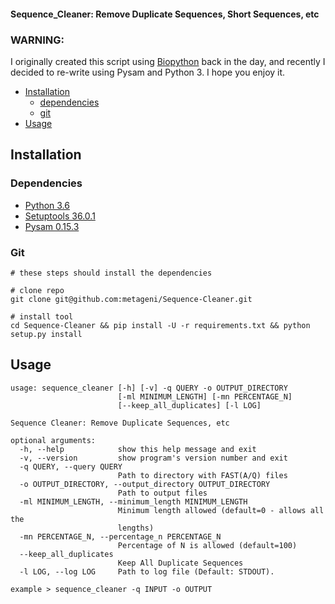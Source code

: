 #### Sequence_Cleaner: Remove Duplicate Sequences, Short Sequences, etc
### WARNING: 
I originally created this script using [Biopython](https://biopython.org/wiki/Sequence_Cleaner) back in the day, and 
recently I decided to re-write using Pysam and Python 3. I hope you enjoy it.

* [Installation](#installation)
  * [dependencies](#dependencies)
  * [git](#git)
* [Usage](#usage)

## Installation
### Dependencies
  - [Python 3.6](http://www.python.org/download)
  - [Setuptools 36.0.1](https://setuptools.readthedocs.io/en/latest/)
  - [Pysam 0.15.3](https://pypi.org/project/pysam/)

### Git

	# these steps should install the dependencies

	# clone repo
	git clone git@github.com:metageni/Sequence-Cleaner.git

	# install tool
	cd Sequence-Cleaner && pip install -U -r requirements.txt && python setup.py install

## Usage
    usage: sequence_cleaner [-h] [-v] -q QUERY -o OUTPUT_DIRECTORY
                            [-ml MINIMUM_LENGTH] [-mn PERCENTAGE_N]
                            [--keep_all_duplicates] [-l LOG]
    
    Sequence Cleaner: Remove Duplicate Sequences, etc
    
    optional arguments:
      -h, --help            show this help message and exit
      -v, --version         show program's version number and exit
      -q QUERY, --query QUERY
                            Path to directory with FAST(A/Q) files
      -o OUTPUT_DIRECTORY, --output_directory OUTPUT_DIRECTORY
                            Path to output files
      -ml MINIMUM_LENGTH, --minimum_length MINIMUM_LENGTH
                            Minimum length allowed (default=0 - allows all the
                            lengths)
      -mn PERCENTAGE_N, --percentage_n PERCENTAGE_N
                            Percentage of N is allowed (default=100)
      --keep_all_duplicates
                            Keep All Duplicate Sequences
      -l LOG, --log LOG     Path to log file (Default: STDOUT).
    
    example > sequence_cleaner -q INPUT -o OUTPUT
